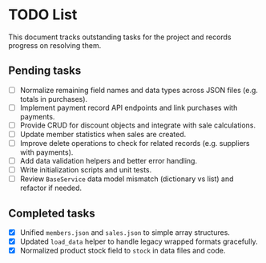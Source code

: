 # TODO List

This document tracks outstanding tasks for the project and records progress on resolving them.

## Pending tasks
- [ ] Normalize remaining field names and data types across JSON files (e.g. totals in purchases).
- [ ] Implement payment record API endpoints and link purchases with payments.
- [ ] Provide CRUD for discount objects and integrate with sale calculations.
- [ ] Update member statistics when sales are created.
- [ ] Improve delete operations to check for related records (e.g. suppliers with payments).
- [ ] Add data validation helpers and better error handling.
- [ ] Write initialization scripts and unit tests.
- [ ] Review `BaseService` data model mismatch (dictionary vs list) and refactor if needed.

## Completed tasks
- [x] Unified `members.json` and `sales.json` to simple array structures.
- [x] Updated `load_data` helper to handle legacy wrapped formats gracefully.
- [x] Normalized product stock field to `stock` in data files and code.
